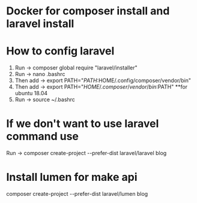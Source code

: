 # Docker for composer install and laravel install

# How to config laravel
  1. Run -> composer global require "laravel/installer"
  2. Run -> nano .bashrc
  3. Then add -> export PATH="$PATH:$HOME/.config/composer/vendor/bin"
  4. Then add -> export PATH="$HOME/.composer/vendor/bin:$PATH" **for ubuntu 18.04
  5. Run -> source ~/.bashrc

# If we don't want to use laravel command use
  Run -> composer create-project --prefer-dist laravel/laravel blog

# Install lumen for make api
  composer create-project --prefer-dist laravel/lumen blog
  
